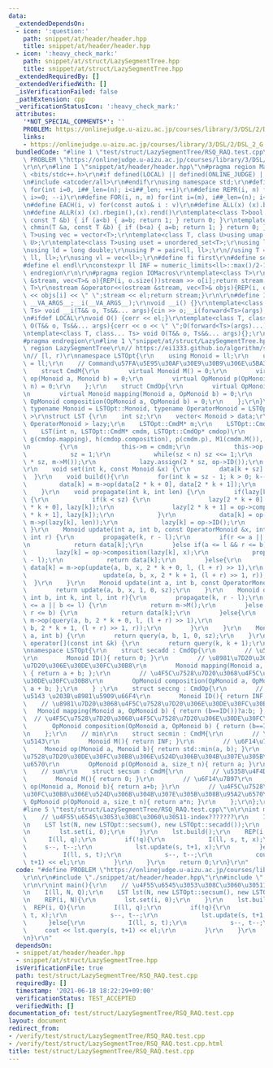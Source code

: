 ```yaml
---
data:
  _extendedDependsOn:
  - icon: ':question:'
    path: snippet/at/header/header.hpp
    title: snippet/at/header/header.hpp
  - icon: ':heavy_check_mark:'
    path: snippet/at/struct/LazySegmentTree.hpp
    title: snippet/at/struct/LazySegmentTree.hpp
  _extendedRequiredBy: []
  _extendedVerifiedWith: []
  _isVerificationFailed: false
  _pathExtension: cpp
  _verificationStatusIcon: ':heavy_check_mark:'
  attributes:
    '*NOT_SPECIAL_COMMENTS*': ''
    PROBLEM: https://onlinejudge.u-aizu.ac.jp/courses/library/3/DSL/2/DSL_2_G
    links:
    - https://onlinejudge.u-aizu.ac.jp/courses/library/3/DSL/2/DSL_2_G
  bundledCode: "#line 1 \"test/struct/LazySegmentTree/RSQ_RAQ.test.cpp\"\n#define\
    \ PROBLEM \"https://onlinejudge.u-aizu.ac.jp/courses/library/3/DSL/2/DSL_2_G\"\
    \r\n\r\n#line 1 \"snippet/at/header/header.hpp\"\n#pragma region Macros\r\n#include\
    \ <bits/stdc++.h>\r\n#if defined(LOCAL) || defined(ONLINE_JUDGE) || defined(_DEBUG)\r\
    \n#include <atcoder/all>\r\n#endif\r\nusing namespace std;\r\n#define REP(i, n)\
    \ for(int i=0, i##_len=(n); i<i##_len; ++i)\r\n#define REPR(i, n) for(int i=(n);\
    \ i>=0; --i)\r\n#define FOR(i, n, m) for(int i=(m), i##_len=(n); i<i##_len; ++i)\r\
    \n#define EACH(i, v) for(const auto& i : v)\r\n#define ALL(x) (x).begin(),(x).end()\r\
    \n#define ALLR(x) (x).rbegin(),(x).rend()\r\ntemplate<class T>bool chmax(T &a,\
    \ const T &b) { if (a<b) { a=b; return 1; } return 0; }\r\ntemplate<class T>bool\
    \ chmin(T &a, const T &b) { if (b<a) { a=b; return 1; } return 0; }\r\ntemplate<class\
    \ T>using vec = vector<T>;\r\ntemplate<class T, class U>using umap = unordered_map<T,\
    \ U>;\r\ntemplate<class T>using uset = unordered_set<T>;\r\nusing ll = long long;\r\
    \nusing ld = long double;\r\nusing P = pair<ll, ll>;\r\n//using T = tuple<ll,\
    \ ll, ll>;\r\nusing vl = vec<ll>;\r\n#define fi first\r\n#define se second\r\n\
    #define el endl\r\nconstexpr ll INF = numeric_limits<ll>::max()/2-1;\r\n#pragma\
    \ endregion\r\n\r\n#pragma region IOMacros\r\ntemplate<class T>\r\nistream &operator>>(istream\
    \ &stream, vec<T>& o){REP(i, o.size())stream >> o[i];return stream;}\r\ntemplate<class\
    \ T>\r\nostream &operator<<(ostream &stream, vec<T>& objs){REP(i, objs.size())stream\
    \ << objs[i] << \" \";stream << el;return stream;}\r\n\r\n#define I(T, ...) ;T\
    \ __VA_ARGS__;__i(__VA_ARGS__);\r\nvoid __i() {}\r\ntemplate<class T, class...\
    \ Ts> void __i(T&& o, Ts&&... args){cin >> o;__i(forward<Ts>(args)...);}\r\n\r\
    \n#ifdef LOCAL\r\nvoid O() {cerr << el;}\r\ntemplate<class T, class... Ts> void\
    \ O(T&& o, Ts&&... args){cerr << o << \" \";O(forward<Ts>(args)...);}\r\n#else\r\
    \ntemplate<class T, class... Ts> void O(T&& o, Ts&&... args){};\r\n#endif\r\n\
    #pragma endregion\r\n#line 1 \"snippet/at/struct/LazySegmentTree.hpp\"\n#pragma\
    \ region LazySegmentTree\r\n// https://ei1333.github.io/algorithm/segment-tree.html\r\
    \n// [l, r)\r\nnamespace LSTOpt{\r\n    using Monoid = ll;\r\n    using OpMonoid\
    \ = ll;\r\n    // Command\u57FA\u5E95\u30AF\u30E9\u30B9\u306E\u5BA3\u8A00\r\n\
    \    struct CmdM{\r\n        virtual Monoid M() = 0;\r\n        virtual Monoid\
    \ op(Monoid a, Monoid b) = 0;\r\n        virtual OpMonoid p(OpMonoid a, size_t\
    \ n) = 0;\r\n    };\r\n    struct CmdOp{\r\n        virtual OpMonoid ID() = 0;\r\
    \n        virtual Monoid mapping(Monoid a, OpMonoid b) = 0;\r\n        virtual\
    \ OpMonoid composition(OpMonoid a, OpMonoid b) = 0;\r\n    };\r\n}\r\ntemplate<\
    \ typename Monoid = LSTOpt::Monoid, typename OperatorMonoid = LSTOpt::OpMonoid\
    \ >\r\nstruct LST {\r\n    int sz;\r\n    vector< Monoid > data;\r\n    vector<\
    \ OperatorMonoid > lazy;\r\n    LSTOpt::CmdM* m;\r\n    LSTOpt::CmdOp* op;\r\n\
    \    LST(int n, LSTOpt::CmdM* cmdm, LSTOpt::CmdOp* cmdop)\r\n        //: f(cmdm.op),\
    \ g(cmdop.mapping), h(cmdop.composition), p(cmdm.p), M1(cmdm.M()), OM0(cmdop.ID())\r\
    \n        {\r\n            this->m = cmdm;\r\n            this->op = cmdop;\r\n\
    \            sz = 1;\r\n            while(sz < n) sz <<= 1;\r\n            data.assign(2\
    \ * sz, m->M());\r\n            lazy.assign(2 * sz, op->ID());\r\n        }\r\n\
    \r\n    void set(int k, const Monoid &x) {\r\n        data[k + sz] = x;\r\n  \
    \  }\r\n    void build(){\r\n        for(int k = sz - 1; k > 0; k--) {\r\n   \
    \         data[k] = m->op(data[2 * k + 0], data[2 * k + 1]);\r\n        }\r\n\
    \    }\r\n    void propagate(int k, int len) {\r\n        if(lazy[k] != op->ID())\
    \ {\r\n            if(k < sz) {\r\n                lazy[2 * k + 0] = op->composition(lazy[2\
    \ * k + 0], lazy[k]);\r\n                lazy[2 * k + 1] = op->composition(lazy[2\
    \ * k + 1], lazy[k]);\r\n            }\r\n            data[k] = op->mapping(data[k],\
    \ m->p(lazy[k], len));\r\n            lazy[k] = op->ID();\r\n        }\r\n   \
    \ }\r\n    Monoid update(int a, int b, const OperatorMonoid &x, int k, int l,\
    \ int r) {\r\n        propagate(k, r - l);\r\n        if(r <= a || b <= l) {\r\
    \n            return data[k];\r\n        }else if(a <= l && r <= b) {\r\n    \
    \        lazy[k] = op->composition(lazy[k], x);\r\n            propagate(k, r\
    \ - l);\r\n            return data[k];\r\n        }else{\r\n            return\
    \ data[k] = m->op(update(a, b, x, 2 * k + 0, l, (l + r) >> 1),\r\n           \
    \                     update(a, b, x, 2 * k + 1, (l + r) >> 1, r));\r\n      \
    \  }\r\n    }\r\n    Monoid update(int a, int b, const OperatorMonoid &x) {\r\n\
    \        return update(a, b, x, 1, 0, sz);\r\n    }\r\n    Monoid query(int a,\
    \ int b, int k, int l, int r){\r\n        propagate(k, r - l);\r\n        if(r\
    \ <= a || b <= l) {\r\n            return m->M();\r\n        }else if(a <= l &&\
    \ r <= b) {\r\n            return data[k];\r\n        }else{\r\n            return\
    \ m->op(query(a, b, 2 * k + 0, l, (l + r) >> 1),\r\n                    query(a,\
    \ b, 2 * k + 1, (l + r) >> 1, r));\r\n        }\r\n    }\r\n    Monoid query(int\
    \ a, int b) {\r\n        return query(a, b, 1, 0, sz);\r\n    }\r\n    Monoid\
    \ operator[](const int &k) {\r\n        return query(k, k + 1);\r\n    }\r\n};\r\
    \nnamespace LSTOpt{\r\n    struct secadd : CmdOp{\r\n        // \u5358\u4F4D\u5143\
    \r\n        Monoid ID(){ return 0; }\r\n        // \u8981\u7D20\u3068\u4F5C\u7528\
    \u7D20\u306E\u30DE\u30FC\u30B8\r\n        Monoid mapping(Monoid a, OpMonoid b)\
    \ { return a + b; };\r\n        // \u4F5C\u7528\u7D20\u3068\u4F5C\u7528\u7D20\u306E\
    \u30DE\u30FC\u30B8\r\n        OpMonoid composition(OpMonoid a, OpMonoid b) { return\
    \ a + b; };\r\n    } ;\r\n    struct seccng : CmdOp{\r\n        // \u5358\u4F4D\
    \u5143 \u203B\u8981\u5909\u66F4\r\n        Monoid ID(){ return INF; }\r\n    \
    \    // \u8981\u7D20\u3068\u4F5C\u7528\u7D20\u306E\u30DE\u30FC\u30B8\r\n     \
    \   Monoid mapping(Monoid a, OpMonoid b) { return (b==ID())?a:b; };\r\n      \
    \  // \u4F5C\u7528\u7D20\u3068\u4F5C\u7528\u7D20\u306E\u30DE\u30FC\u30B8\r\n \
    \       OpMonoid composition(OpMonoid a, OpMonoid b) { return (b==ID())?a:b; };\r\
    \n    };\r\n    // min\r\n    struct secmin : CmdM{\r\n        // \u5358\u4F4D\
    \u5143\r\n        Monoid M(){ return INF; }\r\n        // \u6F14\u7B97\r\n   \
    \     Monoid op(Monoid a, Monoid b){ return std::min(a, b); }\r\n        // \u4F5C\
    \u7528\u7D20\u30DE\u30FC\u30B8\u306E\u524D\u306B\u304B\u307E\u305B\u308B\u95A2\
    \u6570\r\n        OpMonoid p(OpMonoid a, size_t n){ return a; }\r\n    };\r\n\
    \    // sum\r\n    struct secsum : CmdM{\r\n        // \u5358\u4F4D\u5143\r\n\
    \        Monoid M(){ return 0; }\r\n        // \u6F14\u7B97\r\n        Monoid\
    \ op(Monoid a, Monoid b){ return a+b; }\r\n        // \u4F5C\u7528\u7D20\u30DE\
    \u30FC\u30B8\u306E\u524D\u306B\u304B\u307E\u305B\u308B\u95A2\u6570\r\n       \
    \ OpMonoid p(OpMonoid a, size_t n){ return a*n; }\r\n    };\r\n};\r\n#pragma endregion\n\
    #line 5 \"test/struct/LazySegmentTree/RSQ_RAQ.test.cpp\"\n\r\nint main(){\r\n\
    \    // \u4F55\u6545\u3053\u308C\u3060\u30511-index???????\r\n    I(ll, N, Q);\r\
    \n    LST lst(N, new LSTOpt::secsum(), new LSTOpt::secadd());\r\n    REP(i, N){\r\
    \n        lst.set(i, 0);\r\n    }\r\n    lst.build();\r\n    REP(i, Q){\r\n  \
    \      I(ll, q);\r\n        if(!q){\r\n            I(ll, s, t, x);\r\n       \
    \     s--, t--;\r\n            lst.update(s, t+1, x);\r\n        }else{\r\n  \
    \          I(ll, s, t);\r\n            s--, t--;\r\n            cout << lst.query(s,\
    \ t+1) << el;\r\n        }\r\n    }\r\n    return 0;\r\n}\r\n"
  code: "#define PROBLEM \"https://onlinejudge.u-aizu.ac.jp/courses/library/3/DSL/2/DSL_2_G\"\
    \r\n\r\n#include \"./snippet/at/header/header.hpp\"\r\n#include \"./snippet/at/struct/LazySegmentTree.hpp\"\
    \r\n\r\nint main(){\r\n    // \u4F55\u6545\u3053\u308C\u3060\u30511-index???????\r\
    \n    I(ll, N, Q);\r\n    LST lst(N, new LSTOpt::secsum(), new LSTOpt::secadd());\r\
    \n    REP(i, N){\r\n        lst.set(i, 0);\r\n    }\r\n    lst.build();\r\n  \
    \  REP(i, Q){\r\n        I(ll, q);\r\n        if(!q){\r\n            I(ll, s,\
    \ t, x);\r\n            s--, t--;\r\n            lst.update(s, t+1, x);\r\n  \
    \      }else{\r\n            I(ll, s, t);\r\n            s--, t--;\r\n       \
    \     cout << lst.query(s, t+1) << el;\r\n        }\r\n    }\r\n    return 0;\r\
    \n}\r\n"
  dependsOn:
  - snippet/at/header/header.hpp
  - snippet/at/struct/LazySegmentTree.hpp
  isVerificationFile: true
  path: test/struct/LazySegmentTree/RSQ_RAQ.test.cpp
  requiredBy: []
  timestamp: '2021-06-18 18:22:29+09:00'
  verificationStatus: TEST_ACCEPTED
  verifiedWith: []
documentation_of: test/struct/LazySegmentTree/RSQ_RAQ.test.cpp
layout: document
redirect_from:
- /verify/test/struct/LazySegmentTree/RSQ_RAQ.test.cpp
- /verify/test/struct/LazySegmentTree/RSQ_RAQ.test.cpp.html
title: test/struct/LazySegmentTree/RSQ_RAQ.test.cpp
---
```

